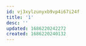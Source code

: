 ```yaml
---
id: vj3xylzunyxb9vp4i67i24f
title: '1'
desc: ''
updated: 1686220242272
created: 1686220240132
---
```

